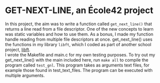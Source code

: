 # GET-NEXT-LINE, an École42 project
In this project, the aim was to write a function called `get_next_line()` that returns a line read from a file descriptor. One of the new concepts to learn was static variables and how to use them. As a bonus, I made my function handle reading from multiple file descriptors at once. get_next_line() uses the functions in my library `libft`, which I coded as part of another school project, [libft](https://github.com/krsalmi/libft).  
I wrote the Makefile and main.c for my own testing purposes. To try out my get_next_line() with the main included here, run `make all` to compile the program called `test_gnl`. This program takes as arguments text files, for example those found in test_text_files. The program can be executed with multiple arguments.